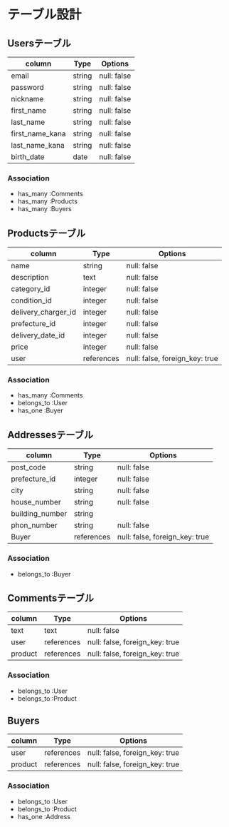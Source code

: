 # テーブル設計

## Usersテーブル

| column           | Type    | Options     |
| ---------------- | ------- | ----------- |
| email            | string  | null: false |
| password         | string  | null: false |
| nickname         | string  | null: false |
| first_name       | string  | null: false |
| last_name        | string  | null: false |
| first_name_kana  | string  | null: false |
| last_name_kana   | string  | null: false |
| birth_date       | date    | null: false |

### Association

- has_many :Comments
- has_many :Products
- has_many :Buyers

## Productsテーブル

| column                | Type       | Options                        |
| --------------------- | ---------- | ------------------------------ |
| name                  | string     | null: false                    |
| description           | text       | null: false                    |
| category_id           | integer    | null: false                    |
| condition_id          | integer    | null: false                    |
| delivery_charger_id   | integer    | null: false                    |
| prefecture_id         | integer    | null: false                    |
| delivery_date_id      | integer    | null: false                    |
| price                 | integer    | null: false
| user                  | references | null: false, foreign_key: true |

### Association

- has_many :Comments
- belongs_to :User
- has_one :Buyer

## Addressesテーブル

| column           | Type       | Options                        |
| ---------------- | ---------- | ------------------------------ |
| post_code        | string     | null: false                    |
| prefecture_id    | integer    | null: false                    |
| city             | string     | null: false                    |
| house_number     | string     | null: false                    |
| building_number  | string     |                                |
| phon_number      | string     | null: false                    |
| Buyer            | references | null: false, foreign_key: true | 

### Association

- belongs_to :Buyer

## Commentsテーブル

| column  | Type       | Options                        |
| ------- | ---------- | ------------------------------ |
| text    | text       | null: false                    |
| user    | references | null: false, foreign_key: true |
| product | references | null: false, foreign_key: true |

### Association

- belongs_to :User
- belongs_to :Product

## Buyers
 
| column  | Type       | Options                        |
| ------- | ---------- | ------------------------------ |
| user    | references | null: false, foreign_key: true |
| product | references | null: false, foreign_key: true |

### Association

- belongs_to :User
- belongs_to :Product
- has_one :Address
